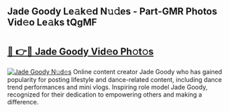 ## Jade Goody Le𝚊k𝚎d N𝚞𝚍es - Part-GMR Photos Vid𝚎o Le𝚊ks tQgMF

# <h2><a href="http://fbexog.evod.top/?m=Jade+Goody">🔗 👉🔴 Jade Goody Vid𝚎o Ph𝚘t𝚘s</a></h2>

[![Jade Goody N𝚞d𝚎s](https://i.imgur.com/8V9OHl7.gif)](http://fbexog.evod.top/?m=Jade+Goody)
Online content creator Jade Goody who has gained popularity for posting lifestyle and dance-related content, including dance trend performances and mini vlogs. Inspiring role model Jade Goody, recognized for their dedication to empowering others and making a difference. 
